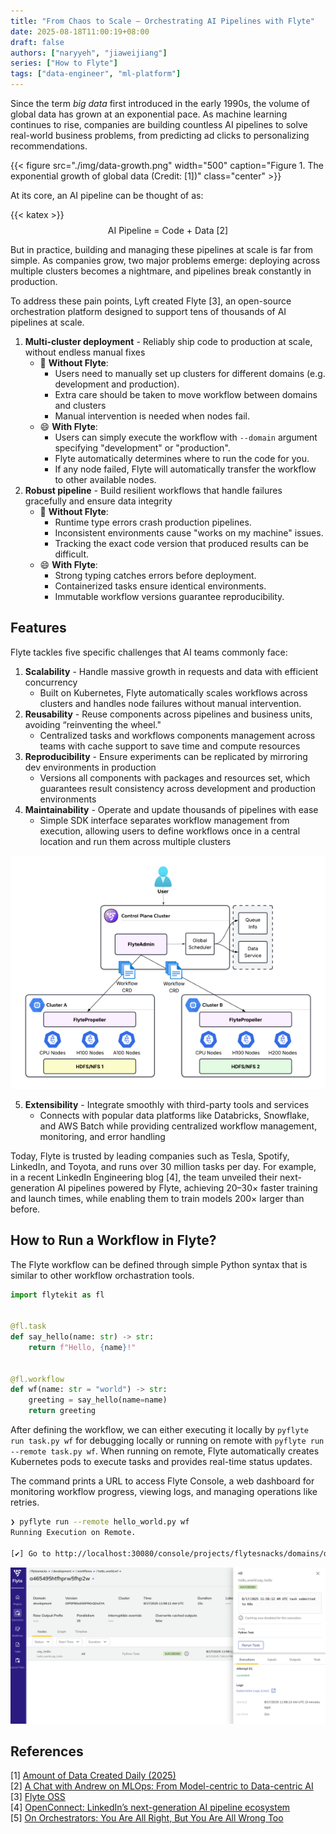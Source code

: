```yaml
---
title: "From Chaos to Scale — Orchestrating AI Pipelines with Flyte"
date: 2025-08-18T11:00:19+08:00
draft: false
authors: ["naryyeh", "jiaweijiang"]
series: ["How to Flyte"]
tags: ["data-engineer", "ml-platform"]
---
```


Since the term *big data* first introduced in the early 1990s, the volume of global data has grown at an exponential pace. As machine learning continues to rise, companies are building countless AI pipelines to solve real-world business problems, from predicting ad clicks to personalizing recommendations.


{{< figure src="./img/data-growth.png" width="500" caption="Figure 1. The exponential growth of global data (Credit: [1])" class="center" >}} 

At its core, an AI pipeline can be thought of as:

{{< katex >}}
$$
\text{AI Pipeline = Code + Data [2]}
$$


But in practice, building and managing these pipelines at scale is far from simple. As
companies grow, two major problems emerge: deploying across multiple clusters becomes a
nightmare, and pipelines break constantly in production.

To address these pain points, Lyft created Flyte [3], an open-source orchestration
platform designed to support tens of thousands of AI pipelines at scale.

1. **Multi-cluster deployment** - Reliably ship code to production at scale, without endless manual fixes
    - 🤕 **Without Flyte**:
        - Users need to manually set up clusters for different domains (e.g. development and production).
        - Extra care should be taken to move workflow between domains and clusters
        - Manual intervention is needed when nodes fail.
    - 😄 **With Flyte**:
        - Users can simply execute the workflow with `--domain` argument specifying "development" or "production".
        - Flyte automatically determines where to run the code for you.
        - If any node failed, Flyte will automatically transfer the workflow to other available nodes.
2. **Robust pipeline** - Build resilient workflows that handle failures gracefully and ensure data integrity
    - 🤕 **Without Flyte**: 
        - Runtime type errors crash production pipelines.
        - Inconsistent environments cause "works on my machine" issues.
        - Tracking the exact code version that produced results can be difficult.
    - 😄 **With Flyte**: 
        - Strong typing catches errors before deployment.
        - Containerized tasks ensure identical environments.
        - Immutable workflow versions guarantee reproducibility.

## Features

Flyte tackles five specific challenges that AI teams commonly face:

1. **Scalability** - Handle massive growth in requests and data with efficient concurrency
    - Built on Kubernetes, Flyte automatically scales workflows across clusters and
    handles node failures without manual intervention.
2. **Reusability** - Reuse components across pipelines and business units, avoiding “reinventing the wheel."
    - Centralized tasks and workflows components management across teams with cache
    support to save time and compute resources
3. **Reproducibility** - Ensure experiments can be replicated by mirroring dev environments in production
    - Versions all components with packages and resources set, which guarantees
    result consistency across development and production environments
4. **Maintainability** - Operate and update thousands of pipelines with ease
    - Simple SDK interface separates workflow management from execution, allowing users
    to define workflows once in a central location and run them across multiple clusters

![multi-region routing](./img/multi_region-routing.png "Figure 2. Flyte multi-region routing setup (Credit: [4])") 

5. **Extensibility** - Integrate smoothly with third-party tools and services
    - Connects with popular data platforms like Databricks, Snowflake, and AWS Batch while
    providing centralized workflow management, monitoring, and error handling

Today, Flyte is trusted by leading companies such as Tesla, Spotify, LinkedIn, and Toyota, and runs over 30 million tasks per day. For example, in a recent LinkedIn Engineering blog [4], the team unveiled their next-generation AI pipelines powered by Flyte, achieving 20–30× faster training and launch times, while enabling them to train models 200× larger than before.


## How to Run a Workflow in Flyte?

The Flyte workflow can be defined through simple Python syntax that is similar to other
workflow orchastration tools.

```python
import flytekit as fl


@fl.task
def say_hello(name: str) -> str:
    return f"Hello, {name}!"


@fl.workflow
def wf(name: str = "world") -> str:
    greeting = say_hello(name=name)
    return greeting
```


After defining the workflow, we can either executing it locally by `pyflyte run task.py
wf` for debugging locally or running on remote with `pyflyte run --remote task.py wf`.
When running on remote, Flyte automatically creates Kubernetes pods to execute tasks and
provides real-time status updates.

The command prints a URL to access Flyte Console, a web dashboard for monitoring workflow
progress, viewing logs, and managing operations like retries.

```sh
❯ pyflyte run --remote hello_world.py wf
Running Execution on Remote.

[✔] Go to http://localhost:30080/console/projects/flytesnacks/domains/development/executions/a465495htfhprw5fhp2w to see execution in the console.
```

![flyte-console](./img/flyte-console.png "Figure 3. Flyte console") 


## References
[1] [Amount of Data Created Daily (2025)](https://explodingtopics.com/blog/data-generated-per-day) <br>
[2] [A Chat with Andrew on MLOps: From Model-centric to Data-centric AI](https://www.youtube.com/watch?v=06-AZXmwHjo) <br>
[3] [Flyte OSS](https://www.union.ai/docs/v1/flyte/user-guide/) <br>
[4] [OpenConnect: LinkedIn’s next-generation AI pipeline ecosystem](https://www.linkedin.com/blog/engineering/infrastructure/openconnect-linkedins-next-generation-ai-pipeline-ecosystem) <br>
[5] [On Orchestrators: You Are All Right, But You Are All Wrong Too](https://dlthub.com/blog/on-orchestrators) <br>
